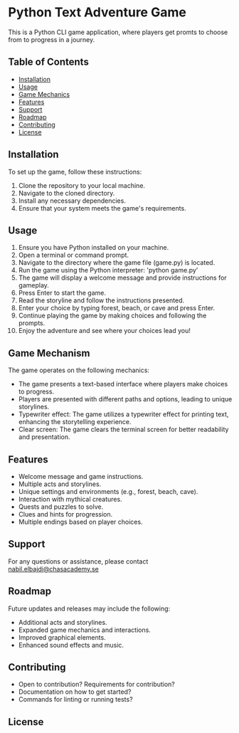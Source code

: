 # Python Text Adventure Game
This is a Python CLI game application, where players get promts to choose from to progress in a journey.

## Table of Contents
- [Installation](#installation)
- [Usage](#usage)
- [Game Mechanics](#game-mechanics)
- [Features](#features)
- [Support](#support)
- [Roadmap](#roadmap)
- [Contributing](#contributing)
- [License](#license)

## Installation
To set up the game, follow these instructions:
1. Clone the repository to your local machine.
2. Navigate to the cloned directory.
3. Install any necessary dependencies.
4. Ensure that your system meets the game's requirements.

## Usage
1. Ensure you have Python installed on your machine.
2. Open a terminal or command prompt.
3. Navigate to the directory where the game file (game.py) is located.
4. Run the game using the Python interpreter: 'python game.py'
5. The game will display a welcome message and provide instructions for gameplay.
6. Press Enter to start the game.
7. Read the storyline and follow the instructions presented. 
8. Enter your choice by typing forest, beach, or cave and press Enter.
9. Continue playing the game by making choices and following the prompts.
10. Enjoy the adventure and see where your choices lead you!

## Game Mechanism
The game operates on the following mechanics:

* The game presents a text-based interface where players make choices to progress.
* Players are presented with different paths and options, leading to unique storylines.
* Typewriter effect: The game utilizes a typewriter effect for printing text, enhancing the storytelling experience.
* Clear screen: The game clears the terminal screen for better readability and presentation.

## Features
* Welcome message and game instructions.
* Multiple acts and storylines.
* Unique settings and environments (e.g., forest, beach, cave).
* Interaction with mythical creatures.
* Quests and puzzles to solve.
* Clues and hints for progression.
* Multiple endings based on player choices.

## Support
For any questions or assistance, please contact nabil.elbajdi@chasacademy.se

## Roadmap
Future updates and releases may include the following:
* Additional acts and storylines.
* Expanded game mechanics and interactions.
* Improved graphical elements.
* Enhanced sound effects and music.

## Contributing
- Open to contribution? Requirements for contribution?
- Documentation on how to get started?
- Commands for linting or running tests?

## License